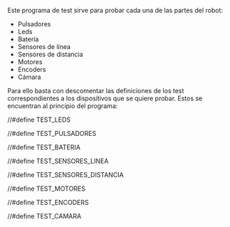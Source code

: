 Este programa de test sirve para probar cada una de las partes del robot:
- Pulsadores
- Leds
- Batería
- Sensores de línea
- Sensores de distancia
- Motores
- Encoders
- Cámara

Para ello basta con descomentar las definiciones de los test correspondientes a los dispositivos que se quiere probar. Estos se encuentran al principio del programa:

//#define TEST_LEDS

//#define TEST_PULSADORES

//#define TEST_BATERIA

//#define TEST_SENSORES_LINEA

//#define TEST_SENSORES_DISTANCIA

//#define TEST_MOTORES

//#define TEST_ENCODERS

//#define TEST_CAMARA
